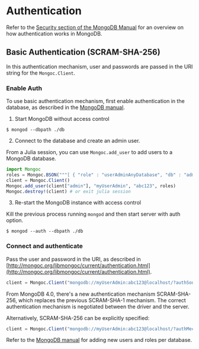 
# Authentication

Refer to the [Security section of the MongoDB Manual](https://docs.mongodb.com/manual/security/)
for an overview on how authentication works in MongoDB.

## Basic Authentication (SCRAM-SHA-256)

In this authentication mechanism, user and passwords are passed in the URI string for the `Mongoc.Client`.

### Enable Auth

To use basic authentication mechanism, first enable authentication in the database,
as described in the [MongoDB manual](http://mongoc.org/libmongoc/current/authentication.html).

1) Start MongoDB without access control

```shell
$ mongod --dbpath ./db
```

2) Connect to the database and create an admin user.

From a Julia session, you can use `Mongoc.add_user` to add users to a MongoDB database.

```julia
import Mongoc
roles = Mongoc.BSON("""[ { "role" : "userAdminAnyDatabase", "db" : "admin" }, "readWriteAnyDatabase" ]""")
client = Mongoc.Client()
Mongoc.add_user(client["admin"], "myUserAdmin", "abc123", roles)
Mongoc.destroy!(client) # or exit julia session
```

3) Re-start the MongoDB instance with access control

Kill the previous process running `mongod` and then start server with auth option.

```shell
$ mongod --auth --dbpath ./db
```

### Connect and authenticate

Pass the user and password in the URI, as described in [http://mongoc.org/libmongoc/current/authentication.html](http://mongoc.org/libmongoc/current/authentication.html).

```julia
client = Mongoc.Client("mongodb://myUserAdmin:abc123@localhost/?authSource=admin")
```

From MongoDB 4.0, there's a new authentication mechanism SCRAM-SHA-256, which replaces the previous SCRAM-SHA-1 mechanism.
The correct authentication mechanism is negotiated between the driver and the server.

Alternatively, SCRAM-SHA-256 can be explicitly specified:

```julia
client = Mongoc.Client("mongodb://myUserAdmin:abc123@localhost/?authMechanism=SCRAM-SHA-256&authSource=admin")
```

Refer to the [MongoDB manual](https://docs.mongodb.com/manual/security/) for adding new users and roles per database.
